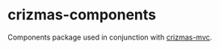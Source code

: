 # crizmas-components

Components package used in conjunction with
[crizmas-mvc](https://github.com/raulsebastianmihaila/crizmas-mvc).
